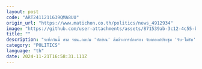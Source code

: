 ```yaml
---
layout: post
code: "ART2411211639QMA8UU"
origin_url: "https://www.matichon.co.th/politics/news_4912934"
image: "https://github.com/user-attachments/assets/871539ab-3c12-4c55-b796-3d1fd883c435"
title: ""
description: "ระทึกวันนี้ ศาล รธน.ถกปม 'ทักษิณ' ล้มล้างการปกครอง จับตาองค์ประชุม 'รับ-ไม่รับ' คำร้อง"
category: "POLITICS"
language: "th"
date: 2024-11-21T16:58:31.111Z
---
```


# 